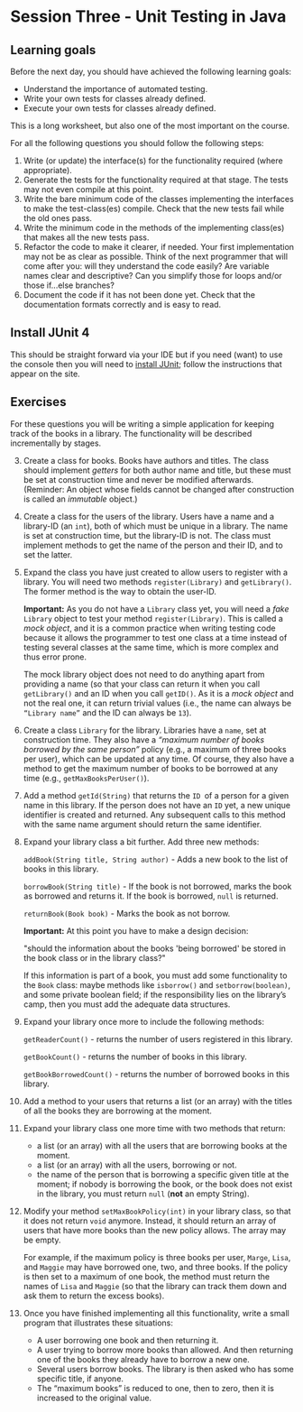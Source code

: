 # Session Three - Unit Testing in Java

## Learning goals

Before the next day, you should have achieved the following learning goals: 

* Understand the importance of automated testing.
* Write your own tests for classes already defined.
* Execute your own tests for classes already defined.

This is a long worksheet, but also one of the most important on the course. 

For all the following questions you should follow the following steps:

1. Write (or update) the interface(s) for the functionality required (where appropriate).
2. Generate the tests for the functionality required at that stage. The tests may not even compile at this point.
3. Write the bare minimum code of the classes implementing the interfaces to make the test-class(es) compile. 
   Check that the new tests fail while the old ones pass.
4. Write the minimum code in the methods of the implementing class(es) that makes all the new tests pass.
5. Refactor the code to make it clearer, if needed. Your first implementation may not be as clear as possible. 
   Think of the next programmer that will come after you: will they understand the code easily? 
   Are variable names clear and descriptive? Can you simplify those for loops and/or those if...else branches?
6. Document the code if it has not been done yet. Check that the documentation formats correctly and is easy to read.


## Install JUnit 4

This should be straight forward via your IDE but if you need (want) to use the console then you will need to
[install JUnit][junit]; follow the instructions that appear on the site.

## Exercises

For these questions you will be writing a simple application for keeping track of the books in a library. 
The functionality will be described incrementally by stages. 

   
3. Create a class for books. Books have authors and titles. The class should implement *getters* for both 
   author name and title, but these must be set at construction time and never be modified afterwards. 
   (Reminder: An object whose fields cannot be changed after construction is called an *immutable* object.)
   
4. Create a class for the users of the library. Users have a name and a library-ID (an `int`), 
   both of which must be unique in a library. The name is set at construction time, but the library-ID is not. 
   The class must implement methods to get the name of the person and their ID, and to set the latter.

5. Expand the class you have just created to allow users to register with a library. 
   You will need two methods `register(Library)` and `getLibrary()`. 
   The former method is the way to obtain the user-ID.
   
   **Important:** As you do not have a `Library` class yet, you will need a *fake* `Library` object to test your 
   method `register(Library)`. This is called a *mock object*, and it is a common practice when writing testing 
   code because it allows the programmer to test one class at a time instead of testing several classes at the 
   same time, which is more complex and thus error prone. 
   
   The mock library object does not need to do anything apart from providing a name (so that your class can return 
   it when you call `getLibrary()` and an ID when you call `getID()`. As it is a *mock object* and not the real one, 
   it can return trivial values (i.e., the name can always be `“Library name”` and the ID can always be `13`).

6. Create a class `Library` for the library. Libraries have a `name`, set at construction time. 
   They also have a *“maximum number of books borrowed by the same person”* policy (e.g., a maximum of 
   three books per user), which can be updated at any time. 
   Of course, they also have a method to get the maximum number of books to be borrowed at any time (e.g.,
   `getMaxBooksPerUser()`).

7. Add a method `getId(String)` that returns the `ID `of a person for a given name in this library. 
   If the person does not have an `ID` yet, a new unique identifier is created and returned.
   Any subsequent calls to this method with the same name argument should return the same identifier.
  
8. Expand your library class a bit further. Add three new methods:	

   `addBook(String title, String author)` - Adds a new book to the list of books in this library.
   
   `borrowBook(String title)` - If the book is not borrowed, marks the book as borrowed and returns it. 
   If the book is borrowed, `null` is returned.
   
   `returnBook(Book book)` - Marks the book as not borrow.
   
   **Important:** At this point you have to make a design decision: 
   
   "should the information about the books 'being borrowed' be stored in the book class or in the library class?"
   
   If this information is part of a book, you must add some functionality to the `Book` class: maybe methods 
   like `isborrow()` and `setborrow(boolean)`, and some private boolean field; 
   if the responsibility lies on the library’s camp, then you must add the adequate data structures.

9. Expand your library once more to include the following methods: 
   
   `getReaderCount()` - returns the number of users registered in this library.
   
   `getBookCount()` - returns the number of books in this library. 
   
   `getBookBorrowedCount()` - returns the number of borrowed books in this library.

10. Add a method to your users that returns a list (or an array) with the titles of all the 
    books they are borrowing at the moment.
    
11. Expand your library class one more time with two methods that return:
    * a list (or an array) with all the users that are borrowing books at the moment.
    * a list (or an array) with all the users, borrowing or not.
    * the name of the person that is borrowing a specific given title at the moment; if nobody is borrowing 
    the book, or the book does not exist in the library, you must return `null` (**not** an empty String).

12. Modify your method `setMaxBookPolicy(int)` in your library class, so that it does not return `void` anymore.
    Instead, it should return an array of users that have more books than the new policy allows. 
    The array may be empty.

    For example, if the maximum policy is three books per user, `Marge`, `Lisa`, and `Maggie` 
    may have borrowed one, two, and three books. If the policy is then set to a maximum of one book, 
    the method must return the names of `Lisa` and `Maggie` (so that the library can track them down and 
    ask them to return the excess books).

13. Once you have finished implementing all this functionality, write a small program that illustrates these 
    situations:	
	* A user borrowing one book and then returning it.
    * A user trying to borrow more books than allowed. 
      And then returning one of the books they already have to borrow a new one.
    * Several users borrow books. The library is then asked who has some specific title, if anyone. 
    * The “maximum books” is reduced to one, then to zero, then it is increased to the original value.



[junit]: http://junit.org
